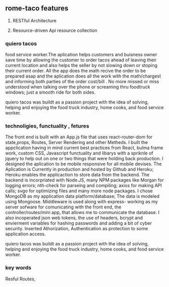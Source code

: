 ## rome-taco features
1. RESTful Architecture

2. Resource-driven Api
resource collection


### quiero tacos


food service worker.The aplication helps customers and buisness owner save time
by allowing the customer to order tacos ahead of leaving their current location and also helps the seller by not slowing down or stoping their current order.  All the app does the math recive the order to be prepared asap and the aplication does all the work with the math/chargest and informing both parties of the order cost/bill . No more missed or miss understood when talking over the phone or screaming thru foodtruck windows; just a smooth ride for both sides.

quiero tacos was buildt as a passion project with the idea of solving, helping and enjoying the food truck industry, home cooks, and food service worker.
### technoligies, functuality , fetures
The front end is built with an App.js file that uses react-router-dom for state,props, Routes, Server Rendering and other Metheds. I built the appclication having in mind current best practices from React, bulma frame work, custom CSS,  Javascript functuality and libarys with a spriknle of jquery to help out on one or two things that were holding back production. I designed the aplication to be mobile responsive for all mobile devises. 
The Aplication is Currently in production and hosted by Github and Heroku; Heroku enables the applicaction to store data from the backend. The backend is incorpriated with Node.JS, many NPM packages like Morgan for logging errors; nth-check for parseing and compiling; axios for making API calls; svgo for optimizing files and many more node packages. I chose MongoDB as my application data platform/database; The data is modeled using Mongoose. Middleware is used along with express- working as my server sofware for comunicating with the front end, the controller/routes/mini app, that allows me to communicate the database. I also incoperated json web tokens, the use of headers, bcrypt and envierment variables for hashing passwords and adding a bit of cyber security. Inserted Athorization, Authentication as protection to some application access.

quiero tacos was buildt as a passion project with the idea of solving, helping and enjoying the food truck industry, home cooks, and food service worker.


### key words
Resful Routes, 
